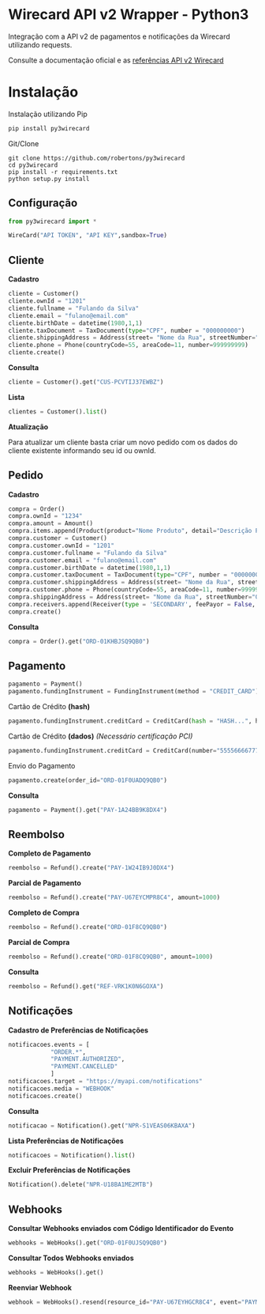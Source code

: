
# Wirecard API v2 Wrapper - Python3

Integração com a API v2 de pagamentos e notificações da  Wirecard utilizando requests.

Consulte a documentação oficial e as [referências API v2 Wirecard](https://dev.wirecard.com.br/reference)


# Instalação
Instalação utilizando Pip
```bash
pip install py3wirecard
```
Git/Clone
```
git clone https://github.com/robertons/py3wirecard
cd py3wirecard
pip install -r requirements.txt
python setup.py install
```

## Configuração

```python
from py3wirecard import *

WireCard("API TOKEN", "API KEY",sandbox=True)
```
## Cliente

**Cadastro**

```python
cliente = Customer()
cliente.ownId = "1201"
cliente.fullname = "Fulando da Silva"
cliente.email = "fulano@email.com"
cliente.birthDate = datetime(1980,1,1)
cliente.taxDocument = TaxDocument(type="CPF", number = "000000000")
cliente.shippingAddress = Address(street= "Nome da Rua", streetNumber="01", complement="SN", district="Bairro", city="Cidade", state="UF", zipCode=00000000, country="BRA")
cliente.phone = Phone(countryCode=55, areaCode=11, number=999999999)
cliente.create()
```
**Consulta**

```python
cliente = Customer().get("CUS-PCVTIJ37EWBZ")
```
**Lista**

```python
clientes = Customer().list()
```
**Atualização**

Para atualizar um cliente basta criar um novo pedido com os dados do cliente existente informando seu id ou ownId.

## Pedido

**Cadastro**

```python
compra = Order()
compra.ownId = "1234"
compra.amount = Amount()
compra.items.append(Product(product="Nome Produto", detail="Descrição Produto", quantity=1, price=23999))
compra.customer = Customer()
compra.customer.ownId = "1201"
compra.customer.fullname = "Fulando da Silva"
compra.customer.email = "fulano@email.com"
compra.customer.birthDate = datetime(1980,1,1)
compra.customer.taxDocument = TaxDocument(type="CPF", number = "000000000")
compra.customer.shippingAddress = Address(street= "Nome da Rua", streetNumber="01", complement="SN", district="Bairro", city="Cidade", state="UF", zipCode=00000000, country="BRA")
compra.customer.phone = Phone(countryCode=55, areaCode=11, number=999999999)
compra.shippingAddress = Address(street= "Nome da Rua", streetNumber="01", complement="SN", district="Bairro", city="Cidade", state="UF", zipCode=00000000, country="BRA")
compra.receivers.append(Receiver(type = 'SECONDARY', feePayor = False, moipAccount = MoipAccount(id='IDCONTA'), amount = Amount(fixed = 10000)))
compra.create()
```

**Consulta**

```python
compra = Order().get("ORD-01KHBJSQ9QB0")
```

## Pagamento

```python
pagamento = Payment()
pagamento.fundingInstrument = FundingInstrument(method = "CREDIT_CARD")
```
Cartão de Crédito **(hash)**
```python
pagamento.fundingInstrument.creditCard = CreditCard(hash = "HASH...", holder = Holder(fullname = "Fulando da Silva", TaxDocument(type="CPF", number = "000000000"), phone =  Phone(countryCode=55, areaCode=11, number=999999999), birthdate =  datetime(1980,1,1)))
```

Cartão de Crédito  **(dados)** *(Necessário certificação PCI)*
```python
pagamento.fundingInstrument.creditCard = CreditCard(number="5555666677778884", expirationMonth="06", expirationYear="2022", cvc="123", holder = Holder(fullname = "Fulando da Silva", TaxDocument(type="CPF", number = "000000000"), phone =  Phone(countryCode=55, areaCode=11, number=999999999), birthdate =  datetime(1980,1,1)))
```
Envio do Pagamento
```python
pagamento.create(order_id="ORD-01F0UADQ9QB0")
```
**Consulta**

```python
pagamento = Payment().get("PAY-1A24BB9K8DX4")
```
## Reembolso
**Completo de Pagamento**
```python
reembolso = Refund().create("PAY-1W24IB9J0DX4")
```
**Parcial de Pagamento**
```python
reembolso = Refund().create("PAY-U67EYCMPR8C4", amount=1000)
```
**Completo de Compra**
```python
reembolso = Refund().create("ORD-01F8CQ9QB0")
```
**Parcial de Compra**
```python
reembolso = Refund().create("ORD-01F8CQ9QB0", amount=1000)
```
**Consulta**
```python
reembolso = Refund().get("REF-VRK1K0N6GOXA")
```
## Notificações

**Cadastro de Preferências de Notificações**
```python
notificacoes.events = [
            "ORDER.*",
            "PAYMENT.AUTHORIZED",
            "PAYMENT.CANCELLED"
            ]
notificacoes.target = "https://myapi.com/notifications"
notificacoes.media = "WEBHOOK"
notificacoes.create()
```
**Consulta**
```python
notificacao = Notification().get("NPR-S1VEAS06KBAXA")
```
**Lista Preferências de Notificações**
```python
notificacoes = Notification().list()
```
**Excluir Preferências de Notificações**
```python
Notification().delete("NPR-U18BA1ME2MTB")
```
## Webhooks
**Consultar Webhooks enviados com Código Identificador do Evento**
```python
webhooks = WebHooks().get("ORD-01F0UJSQ9QB0")
```
**Consultar Todos Webhooks enviados**
```python
webhooks = WebHooks().get()
```
**Reenviar Webhook**
```python
webhook = WebHooks().resend(resource_id="PAY-U67EYHGCR8C4", event="PAYMENT.AUTHORIZED")
```
